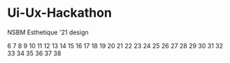 # Ui-Ux-Hackathon
NSBM Esthetique '21 design 





6
7
8
9
10
11
12
13
14
15
16
17
18
19
20
21
22
23
24
25
26
27
28
29
30
31
32
33
34
35
36
37
38


